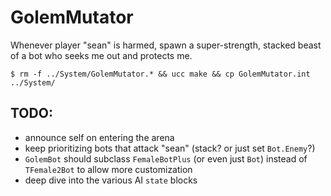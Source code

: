 # GolemMutator

Whenever player "sean" is harmed, spawn a super-strength, stacked beast of a bot who seeks me out and protects me.

    $ rm -f ../System/GolemMutator.* && ucc make && cp GolemMutator.int ../System/

## TODO:

- announce self on entering the arena
- keep prioritizing bots that attack "sean" (stack? or just set `Bot.Enemy`?)
- `GolemBot` should subclass `FemaleBotPlus` (or even just `Bot`) instead of `TFemale2Bot` to allow more customization
- deep dive into the various AI `state` blocks